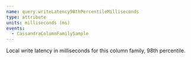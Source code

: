 ```yaml
---
name: query.writeLatency98thPercentileMilliseconds
type: attribute
units: milliseconds (ms)
events:
  - CassandraColumnFamilySample
---
```


Local write latency in milliseconds for this column family, 98th percentile.
